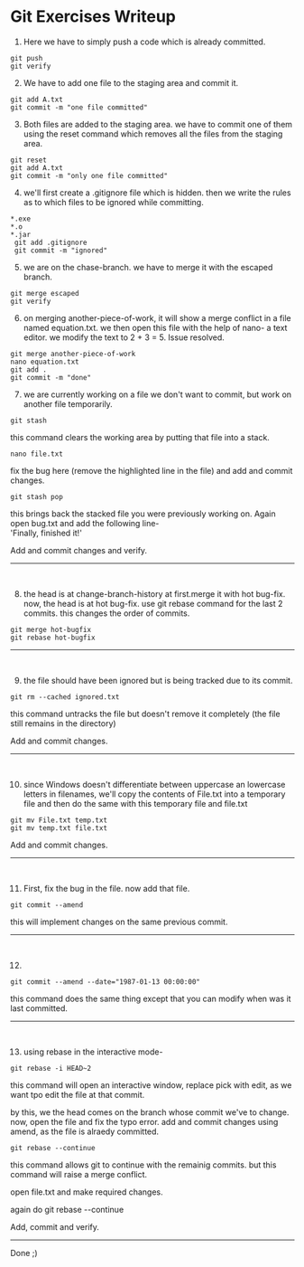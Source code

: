 # Git Exercises Writeup

1. Here we have to simply push a code which is already committed.

```
git push
git verify 
```

2. We have to add one file to the staging area and commit it. 

```
git add A.txt
git commit -m "one file committed"
```

3. Both files are added to the staging area. we have to commit one of them using the reset command which removes all the files from the staging area.

```
git reset
git add A.txt
git commit -m "only one file committed"
```

4. we'll first create a .gitignore file which is hidden. then we write the rules as to which files to be ignored while committing. 
```
*.exe
*.o
*.jar
 git add .gitignore
 git commit -m "ignored"
 ```

 5. we are on the chase-branch. we have to merge it with the escaped branch.
 ```
 git merge escaped
 git verify
 ```

 6. on merging another-piece-of-work, it will show a merge conflict in a file named equation.txt. we then open this file with the help of nano- a text editor. we modify the text to 2 + 3 = 5. Issue resolved.

 ```
 git merge another-piece-of-work
 nano equation.txt
 git add .
 git commit -m "done"
 ```

 7. we are currently working on a file we don't want to commit, but work on another file temporarily. 
 ```
 git stash
 ```
 this command clears the working area by putting that file into a stack. 
```
nano file.txt
```

fix the bug here (remove the highlighted line in the file) and add and commit changes.

```
git stash pop
```

this brings back the stacked file you were previously working on.
Again open bug.txt and add the following line- <br>
'Finally, finished it!'

Add and commit changes and verify.

---

<br>

8. the head is at change-branch-history at first.merge it with hot bug-fix.
   now, the head is at hot bug-fix. use git rebase command for the last 2 commits. this changes the order of commits.

```
git merge hot-bugfix
git rebase hot-bugfix
```

---

<br>

9. the file should have been ignored but is being tracked due to its commit.

```
git rm --cached ignored.txt
```

this command untracks the file but doesn't remove it completely (the file still remains in the directory)

Add and commit changes.

---

<br>

10. since Windows doesn't differentiate between uppercase an lowercase letters in filenames, we'll copy the contents of File.txt into a temporary file and then do the same with this temporary file and file.txt

```
git mv File.txt temp.txt
git mv temp.txt file.txt
```

Add and commit changes.

---

<br>

11. First, fix the bug in the file.
    now add that file.

```
git commit --amend
```

this will implement changes on the same previous commit.

---

<br>

12.

```
git commit --amend --date="1987-01-13 00:00:00"
```

this command does the same thing except that you can modify when was it last committed.

---

<br>

13. using rebase in the interactive mode-

```
git rebase -i HEAD~2
```

this command will open an interactive window, replace pick with edit, as we want tpo edit the file at that commit.

by this, we the head comes on the branch whose commit we've to change.
now, open the file and fix the typo error.
add and commit changes using amend, as the file is alraedy committed.

```
git rebase --continue
```

this command allows git to continue with the remainig commits.
but this command will raise a merge conflict.

open file.txt and make required changes.

again do git rebase --continue

Add, commit and verify.

---

Done ;)


